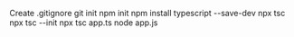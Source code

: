 Create .gitignore
git init
npm init
npm install typescript --save-dev
npx tsc
npx tsc --init
npx tsc app.ts
node app.js 